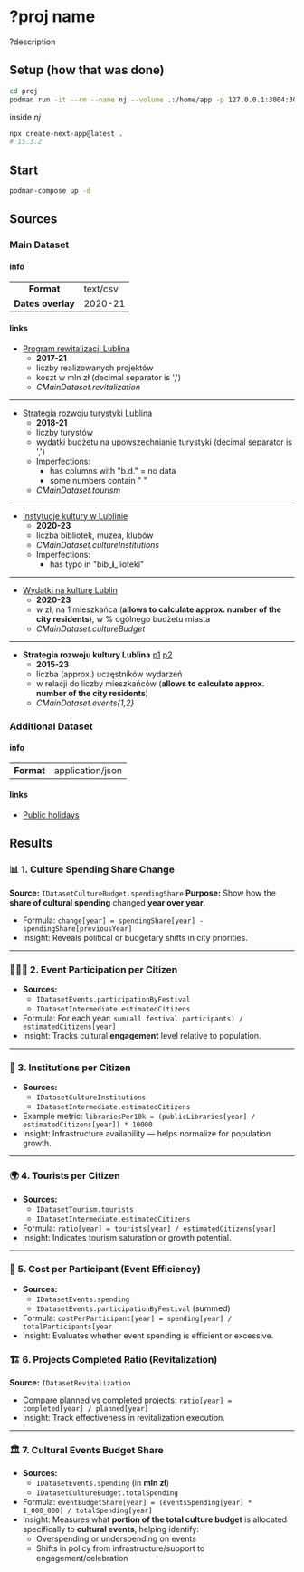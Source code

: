 # ?proj name
?description

## Setup (how that was done)
```bash
cd proj
podman run -it --rm --name nj --volume .:/home/app -p 127.0.0.1:3004:3004 localhost/simple-nodejs:alpha ash
```
inside _nj_
```sh
npx create-next-app@latest .
# 15.3.2
```


## Start
```bash
podman-compose up -d
```

## Sources
### Main Dataset
#### info
| | |
| :-: | :- |
| **Format** | text/csv |
| **Dates overlay** | 2020-21 |

#### links
- [Program rewitalizacji Lublina](https://dane.gov.pl/pl/dataset/3717,program-rewitalizacji-dla-lublina-na-lata-2017-2023/resource/54913/table)
  + **2017-21**
  + liczby realizowanych projektów
  + koszt w mln zł (decimal separator is ',')
  + _CMainDataset.revitalization_

---

- [Strategia rozwoju turystyki Lublina](https://dane.gov.pl/pl/dataset/3718,strategia-rozwoju-turystyki-miasta-lublin-do-roku-2025/resource/54916/table)
  + **2018-21**
  + liczby turystów
  + wydatki budżetu na upowszechnianie turystyki (decimal separator is ',')
  + Imperfections:
    - has columns with "b.d." = no data
    - some numbers contain " "
  + _CMainDataset.tourism_

---

- [Instytucje kultury w Lublinie](https://dane.gov.pl/pl/dataset/3643,c-3-1-instytucje-kultury-w-lublinie/resource/54739/table)
  + **2020-23**
  + liczba bibliotek, muzea, klubów
  + _CMainDataset.cultureInstitutions_
  + Imperfections:
    - has typo in "bib_**i**_lioteki"

---

- [Wydatki na kulturę Lublin](https://dane.gov.pl/pl/dataset/3701,d-1-4-wydatki-na-kulture-w-przeliczeniu-na-jednego-mieszkanca/resource/54866/table)
  + **2020-23**
  + w zł, na 1 mieszkańca (**allows to calculate approx. number of the city residents**), w % ogólnego budżetu miasta
  + _CMainDataset.cultureBudget_

---

- **Strategia rozwoju kultury Lublina**
  [p1](https://dane.gov.pl/pl/dataset/3740,strategia-rozwoju-kultury-lublina-na-lata-2013-2020/resource/54959/table)
  [p2](https://dane.gov.pl/pl/dataset/3712,d-1-2-liczba-uczestnikow-wybranych-wydarzen-kulturalnych-oraz-imprez-artystyczno/resource/54895/table)
  + **2015-23**
  + liczba (approx.) uczęstników wydarzeń
  + w relacji do liczby mieszkańców (**allows to calculate approx. number of the city residents**)
  + _CMainDataset.events{1,2}_

### Additional Dataset
#### info
| | |
| :-: | :- |
| **Format** | application/json |

#### links
- [Public holidays](https://date.nager.at/)


## Results
### 📊 1. Culture Spending Share Change
**Source:** `IDatasetCultureBudget.spendingShare`
**Purpose:** Show how the **share of cultural spending** changed **year over year**.
- Formula: `change[year] = spendingShare[year] - spendingShare[previousYear]`
- Insight: Reveals political or budgetary shifts in city priorities.

---

### 🧑‍🤝‍🧑 2. Event Participation per Citizen
- **Sources:**
  + `IDatasetEvents.participationByFestival`
  + `IDatasetIntermediate.estimatedCitizens`
- Formula: For each year:
  `sum(all festival participants) / estimatedCitizens[year]`
- Insight: Tracks cultural **engagement** level relative to population.

---

### 🎥 3. Institutions per Citizen
- **Sources:**
  + `IDatasetCultureInstitutions`
  + `IDatasetIntermediate.estimatedCitizens`
- Example metric:
  `librariesPer10k = (publicLibraries[year] / estimatedCitizens[year]) * 10000`
- Insight: Infrastructure availability — helps normalize for population growth.

---

### 🌍 4. Tourists per Citizen
- **Sources:**
  + `IDatasetTourism.tourists`
  + `IDatasetIntermediate.estimatedCitizens`
- Formula:
  `ratio[year] = tourists[year] / estimatedCitizens[year]`
- Insight: Indicates tourism saturation or growth potential.

---

### 🧾 5. Cost per Participant (Event Efficiency)
- **Sources:**
  + `IDatasetEvents.spending`
  + `IDatasetEvents.participationByFestival` (summed)
- Formula:
  `costPerParticipant[year] = spending[year] / totalParticipants[year`
- Insight: Evaluates whether event spending is efficient or excessive.

### 🏗️ 6. Projects Completed Ratio (Revitalization)
**Source:** `IDatasetRevitalization`
- Compare planned vs completed projects:
  `ratio[year] = completed[year] / planned[year]`
- Insight: Track effectiveness in revitalization execution.

---

### 🏛️ 7. Cultural Events Budget Share
- **Sources:**
  + `IDatasetEvents.spending` (in **mln zł**)
  + `IDatasetCultureBudget.totalSpending`
- Formula:
  `eventBudgetShare[year] = (eventsSpending[year] * 1_000_000) / totalSpending[year]`
- Insight: Measures what **portion of the total culture budget** is allocated specifically to **cultural events**, helping identify:
  + Overspending or underspending on events
  + Shifts in policy from infrastructure/support to engagement/celebration
